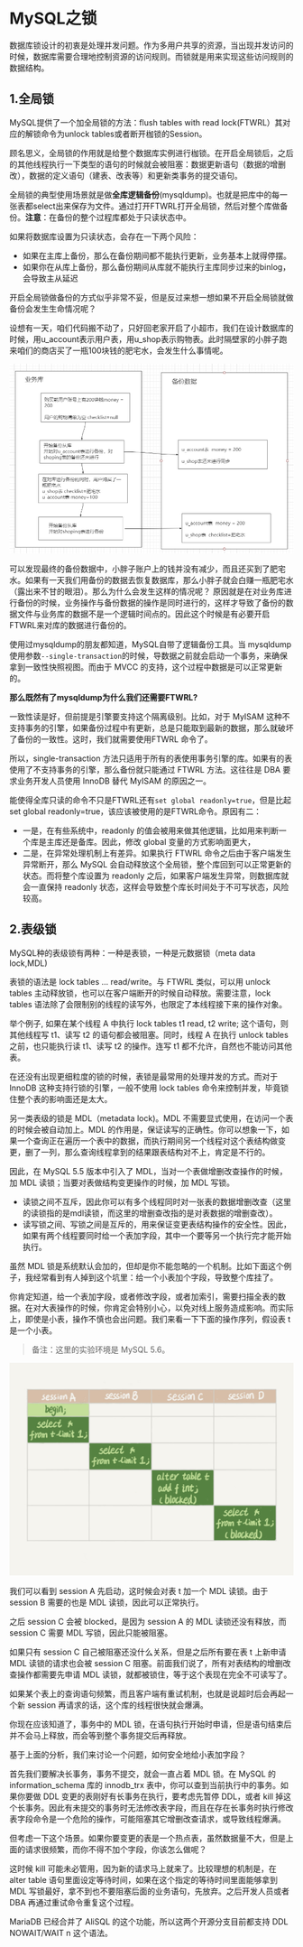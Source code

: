 # MySQL之锁

数据库锁设计的初衷是处理并发问题。作为多用户共享的资源，当出现并发访问的时候，数据库需要合理地控制资源的访问规则。而锁就是用来实现这些访问规则的数据结构。

## 1.全局锁

MySQL提供了一个加全局锁的方法：flush tables with read lock(FTWRL）其对应的解锁命令为unlock tables或者断开枷锁的Session。

顾名思义，全局锁的作用就是给整个数据库实例进行枷锁。在开启全局锁后，之后的其他线程执行一下类型的语句的时候就会被阻塞：数据更新语句（数据的增删改），数据的定义语句（建表、改表等）和更新类事务的提交语句。

全局锁的典型使用场景就是做**全库逻辑备份**(mysqldump)。也就是把库中的每一张表都select出来保存为文件。通过打开FTWRL打开全局锁，然后对整个库做备份。**注意**：在备份的整个过程库都处于只读状态中。

如果将数据库设置为只读状态，会存在一下两个风险：

* 如果在主库上备份，那么在备份期间都不能执行更新，业务基本上就得停摆。
* 如果你在从库上备份，那么备份期间从库就不能执行主库同步过来的binlog，会导致主从延迟

开启全局锁做备份的方式似乎非常不妥，但是反过来想一想如果不开启全局锁就做备份会发生生命情况呢？

设想有一天，咱们代码搬不动了，只好回老家开启了小超市，我们在设计数据库的时候，用u_account表示用户表，用u_shop表示购物表。此时隔壁家的小胖子跑来咱们的商店买了一瓶100块钱的肥宅水，会发生什么事情呢。

![](./img/lock/1.png)



可以发现最终的备份数据中，小胖子账户上的钱并没有减少，而且还买到了肥宅水。如果有一天我们用备份的数据去恢复数据库，那么小胖子就会白赚一瓶肥宅水（露出来不甘的眼泪）。那么为什么会发生这样的情况呢？ 原因就是在对业务库进行备份的时候，业务操作与备份数据的操作是同时进行的，这样才导致了备份的数据文件与业务库的数据不是一个逻辑时间点的。因此这个时候是有必要开启FTWRL来对库的数据进行备份的。

使用过mysqldump的朋友都知道，MySQL自带了逻辑备份工具。当 mysqldump 使用参数`--single-transaction`的时候，导数据之前就会启动一个事务，来确保拿到一致性快照视图。而由于 MVCC 的支持，这个过程中数据是可以正常更新的。

**那么既然有了mysqldump为什么我们还需要FTWRL?**

一致性读是好，但前提是引擎要支持这个隔离级别。比如，对于 MyISAM 这种不支持事务的引擎，如果备份过程中有更新，总是只能取到最新的数据，那么就破坏了备份的一致性。这时，我们就需要使用FTWRL 命令了。

所以，single-transaction 方法只适用于所有的表使用事务引擎的库。如果有的表使用了不支持事务的引擎，那么备份就只能通过 FTWRL 方法。这往往是 DBA 要求业务开发人员使用 InnoDB 替代 MyISAM 的原因之一。



能使得全库只读的命令不只是FTWRL还有`set global readonly=true`，但是比起set global readonly=true，该应该被使用的是FTWRL命令。原因有二：

* 一是，在有些系统中，readonly 的值会被用来做其他逻辑，比如用来判断一个库是主库还是备库。因此，修改 global 变量的方式影响面更大，
* 二是，在异常处理机制上有差异。如果执行 FTWRL 命令之后由于客户端发生异常断开，那么 MySQL 会自动释放这个全局锁，整个库回到可以正常更新的状态。而将整个库设置为 readonly 之后，如果客户端发生异常，则数据库就会一直保持 readonly 状态，这样会导致整个库长时间处于不可写状态，风险较高。



## 2.表级锁

MySQL种的表级锁有两种：一种是表锁，一种是元数据锁（meta data lock,MDL)

表锁的语法是 lock tables … read/write。与 FTWRL 类似，可以用 unlock tables 主动释放锁，也可以在客户端断开的时候自动释放。需要注意，lock tables 语法除了会限制别的线程的读写外，也限定了本线程接下来的操作对象。

举个例子, 如果在某个线程 A 中执行 lock tables t1 read, t2 write; 这个语句，则其他线程写 t1、读写 t2 的语句都会被阻塞。同时，线程 A 在执行 unlock tables 之前，也只能执行读 t1、读写 t2 的操作。连写 t1 都不允许，自然也不能访问其他表。

在还没有出现更细粒度的锁的时候，表锁是最常用的处理并发的方式。而对于 InnoDB 这种支持行锁的引擎，一般不使用 lock tables 命令来控制并发，毕竟锁住整个表的影响面还是太大。

另一类表级的锁是 MDL（metadata lock)。MDL 不需要显式使用，在访问一个表的时候会被自动加上。MDL 的作用是，保证读写的正确性。你可以想象一下，如果一个查询正在遍历一个表中的数据，而执行期间另一个线程对这个表结构做变更，删了一列，那么查询线程拿到的结果跟表结构对不上，肯定是不行的。

因此，在 MySQL 5.5 版本中引入了 MDL，当对一个表做增删改查操作的时候，加 MDL 读锁；当要对表做结构变更操作的时候，加 MDL 写锁。

* 读锁之间不互斥，因此你可以有多个线程同时对一张表的数据增删改查（这里的读锁指的是mdl读锁，而这里的增删查改指的是对表数据的增删查改）。
* 读写锁之间、写锁之间是互斥的，用来保证变更表结构操作的安全性。因此，如果有两个线程要同时给一个表加字段，其中一个要等另一个执行完才能开始执行。

虽然 MDL 锁是系统默认会加的，但却是你不能忽略的一个机制。比如下面这个例子，我经常看到有人掉到这个坑里：给一个小表加个字段，导致整个库挂了。

你肯定知道，给一个表加字段，或者修改字段，或者加索引，需要扫描全表的数据。在对大表操作的时候，你肯定会特别小心，以免对线上服务造成影响。而实际上，即使是小表，操作不慎也会出问题。我们来看一下下面的操作序列，假设表 t 是一个小表。

> 备注：这里的实验环境是 MySQL 5.6。

<img src="./img/lock/2.jpg" style="zoom:67%;" />

我们可以看到 session A 先启动，这时候会对表 t 加一个 MDL 读锁。由于 session B 需要的也是 MDL 读锁，因此可以正常执行。

之后 session C 会被 blocked，是因为 session A 的 MDL 读锁还没有释放，而 session C 需要 MDL 写锁，因此只能被阻塞。

如果只有 session C 自己被阻塞还没什么关系，但是之后所有要在表 t 上新申请 MDL 读锁的请求也会被 session C 阻塞。前面我们说了，所有对表结构的增删改查操作都需要先申请 MDL 读锁，就都被锁住，等于这个表现在完全不可读写了。

如果某个表上的查询语句频繁，而且客户端有重试机制，也就是说超时后会再起一个新 session 再请求的话，这个库的线程很快就会爆满。

你现在应该知道了，事务中的 MDL 锁，在语句执行开始时申请，但是语句结束后并不会马上释放，而会等到整个事务提交后再释放。

基于上面的分析，我们来讨论一个问题，如何安全地给小表加字段？

首先我们要解决长事务，事务不提交，就会一直占着 MDL 锁。在 MySQL 的 information_schema 库的 innodb_trx 表中，你可以查到当前执行中的事务。如果你要做 DDL 变更的表刚好有长事务在执行，要考虑先暂停 DDL，或者 kill 掉这个长事务。因此有未提交的事务时无法修改表字段，而且在存在长事务时执行修改表字段命令是一个危险的操作，可能阻塞其它增删改查请求，或导致线程爆满。

但考虑一下这个场景。如果你要变更的表是一个热点表，虽然数据量不大，但是上面的请求很频繁，而你不得不加个字段，你该怎么做呢？

这时候 kill 可能未必管用，因为新的请求马上就来了。比较理想的机制是，在 alter table 语句里面设定等待时间，如果在这个指定的等待时间里面能够拿到 MDL 写锁最好，拿不到也不要阻塞后面的业务语句，先放弃。之后开发人员或者 DBA 再通过重试命令重复这个过程。

MariaDB 已经合并了 AliSQL 的这个功能，所以这两个开源分支目前都支持 DDL NOWAIT/WAIT n 这个语法。



